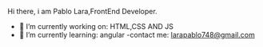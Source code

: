 Hi there, i am Pablo Lara,FrontEnd Developer.

- 🔭 I’m currently working on: HTML,CSS AND JS
- 🌱 I’m currently learning: angular
-contact me: larapablo748@gmail.com
